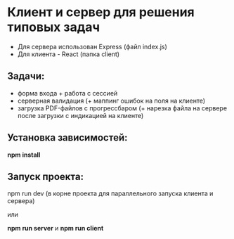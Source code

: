 # Клиент и сервер для решения типовых задач

- Для сервера использован Express (файл index.js)
- Для клиента - React (папка client)

## Задачи:

- форма входа + работа с сессией
- серверная валидация (+ маппинг ошибок на поля на клиенте)
- загрузка PDF-файлов с прогрессбаром (+ нарезка файла на сервере после загрузки с индикацией на клиенте)

## Установка зависимостей:

**npm install**

## Запуск проекта:

npm run dev (в корне проекта для параллельного запуска клиента и сервера)

или

**npm run server** и **npm run client**
